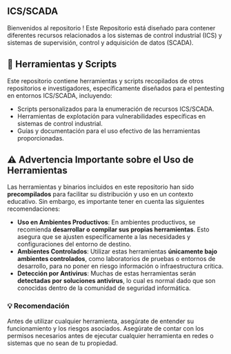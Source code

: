 ## ICS/SCADA 

Bienvenidos al repositorio !
Este Repositorio está diseñado para contener diferentes recursos relacionados a los sistemas de control industrial (ICS) y sistemas de supervisión, control y adquisición de datos (SCADA).

## :wrench: Herramientas y Scripts

Este repositorio contiene herramientas y scripts recopilados de otros repositorios e investigadores, específicamente diseñados para el pentesting en entornos ICS/SCADA, incluyendo:

- Scripts personalizados para la enumeración de recursos ICS/SCADA.
- Herramientas de explotación para vulnerabilidades específicas en sistemas de control industrial.
- Guías y documentación para el uso efectivo de las herramientas proporcionadas.

## :warning: Advertencia Importante sobre el Uso de Herramientas

Las herramientas y binarios incluidos en este repositorio han sido **precompilados** para facilitar su distribución y uso en un contexto educativo. Sin embargo, es importante tener en cuenta las siguientes recomendaciones:

- **Uso en Ambientes Productivos**: En ambientes productivos, se recomienda **desarrollar o compilar sus propias herramientas**. Esto asegura que se ajusten específicamente a las necesidades y configuraciones del entorno de destino.
- **Ambientes Controlados**: Utilizar estas herramientas **únicamente bajo ambientes controlados**, como laboratorios de pruebas o entornos de desarrollo, para no poner en riesgo información o infraestructura crítica.
- **Detección por Antivirus**: Muchas de estas herramientas serán **detectadas por soluciones antivirus**, lo cual es normal dado que son conocidas dentro de la comunidad de seguridad informática.

### :bulb: Recomendación

Antes de utilizar cualquier herramienta, asegúrate de entender su funcionamiento y los riesgos asociados. Asegúrate de contar con los permisos necesarios antes de ejecutar cualquier herramienta en redes o sistemas que no sean de tu propiedad.

